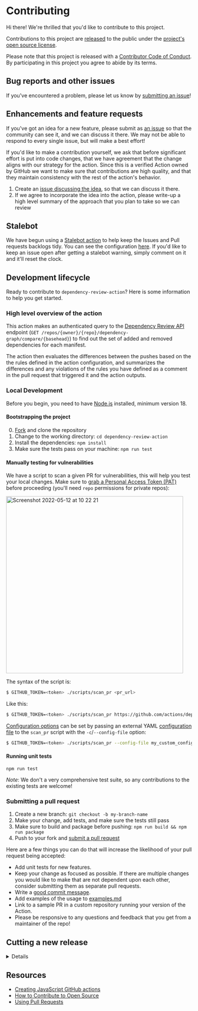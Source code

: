 # Contributing

[fork]: https://github.com/actions/dependency-review-action/fork
[pr]: https://github.com/actions/dependency-review-action/compare
[code-of-conduct]: CODE_OF_CONDUCT.md

Hi there! We're thrilled that you'd like to contribute to this project.

Contributions to this project are [released](https://help.github.com/articles/github-terms-of-service/#6-contributions-under-repository-license) to the public under the [project's open source license](LICENSE).

Please note that this project is released with a [Contributor Code of Conduct][code-of-conduct]. By participating in this project you agree to abide by its terms.

## Bug reports and other issues

If you've encountered a problem, please let us know by [submitting an issue](https://github.com/actions/dependency-review-action/issues/new)!

## Enhancements and feature requests

If you've got an idea for a new feature, please submit as [an issue](https://github.com/actions/dependency-review-action/issues/new) so that the community can see it, and we can discuss it there. We may not be able to respond to every single issue, but will make a best effort!

If you'd like to make a contribution yourself, we ask that before significant effort is put into code changes, that we have agreement that the change aligns with our strategy for the action. Since this is a verified Action owned by GitHub we want to make sure that contributions are high quality, and that they maintain consistency with the rest of the action's behavior.

1. Create an [issue discussing the idea](https://github.com/actions/dependency-review-action/issues/new), so that we can discuss it there.
2. If we agree to incorporate the idea into the action, please write-up a high level summary of the approach that you plan to take so we can review

## Stalebot

We have begun using a [Stalebot action](https://github.com/actions/stale) to help keep the Issues and Pull requests backlogs tidy. You can see the configuration [here](.github/workflows/stalebot.yml). If you'd like to keep an issue open after getting a stalebot warning, simply comment on it and it'll reset the clock.

## Development lifecycle

Ready to contribute to `dependency-review-action`?  Here is some information to help you get started.

### High level overview of the action

This action makes an authenticated query to the [Dependency Review API](https://docs.github.com/en/rest/dependency-graph/dependency-review) endpoint (`GET /repos/{owner}/{repo}/dependency-graph/compare/{basehead}`) to find out the set of added and removed dependencies for each manifest.

The action then evaluates the differences between the pushes based on the the rules defined in the action configuration, and summarizes the differences and any violations of the rules you have defined as a comment in the pull request that triggered it and the action outputs.

### Local Development

Before you begin, you need to have [Node.js](https://nodejs.org/en/) installed, minimum version 18.

#### Bootstrapping the project

0. [Fork][fork] and clone the repository
1. Change to the working directory: `cd dependency-review-action`
2. Install the dependencies: `npm install`
3. Make sure the tests pass on your machine: `npm run test`

#### Manually testing for vulnerabilities

We have a script to scan a given PR for vulnerabilities, this will
help you test your local changes. Make sure to [grab a Personal Access Token (PAT)](https://github.com/settings/tokens) before proceeding (you'll need `repo` permissions for private repos):

<img width="480" alt="Screenshot 2022-05-12 at 10 22 21" src="https://user-images.githubusercontent.com/2161/168026161-16788a0a-b6c8-428e-bb6a-83ea2a403070.png">

The syntax of the script is:

```sh
$ GITHUB_TOKEN=<token> ./scripts/scan_pr <pr_url>
```

Like this:

```sh
$ GITHUB_TOKEN=<token> ./scripts/scan_pr https://github.com/actions/dependency-review-action/pull/3
```

[Configuration options](README.md#configuration-options) can be set by
passing an external YAML [configuration file](README.md#configuration-file) to the
`scan_pr` script with the `-c`/`--config-file` option:

```sh
$ GITHUB_TOKEN=<token> ./scripts/scan_pr --config-file my_custom_config.yml <pr_url>
```

#### Running unit tests

```
npm run test
```

_Note_: We don't a very comprehensive test suite, so any contributions to the existing tests are welcome!

### Submitting a pull request

1. Create a new branch: `git checkout -b my-branch-name`
2. Make your change, add tests, and make sure the tests still pass
3. Make sure to build and package before pushing: `npm run build && npm run package`
4. Push to your fork and [submit a pull request][pr]

Here are a few things you can do that will increase the likelihood of your pull request being accepted:

- Add unit tests for new features.
- Keep your change as focused as possible. If there are multiple changes you would like to make that are not dependent upon each other, consider submitting them as separate pull requests.
- Write a [good commit message](https://tbaggery.com/2008/04/19/a-note-about-git-commit-messages.html).
- Add examples of the usage to [examples.md](docs/examples.md)
- Link to a sample PR in a custom repository running your version of the Action.
- Please be responsive to any questions and feedback that you get from a maintainer of the repo!

## Cutting a new release

<details>

_Note: these instructions are for maintainers_

1. Update the version number in [package.json](https://github.com/actions/dependency-review-action/blob/main/package.json) and run `npm i` to update the lockfile.
1. Go to [Draft a new
   release](https://github.com/actions/dependency-review-action/releases/new)
   in the Releases page.
1. Make sure that the `Publish this Action to the GitHub Marketplace`
   checkbox is enabled

<img width="481" alt="Screenshot 2022-06-15 at 12 08 19" src="https://user-images.githubusercontent.com/2161/173822484-4b60d8b4-c674-4bff-b5ff-b0c4a3650ab7.png">

3. Click "Choose a tag" and then "Create new tag", where the tag name
   will be your version prefixed by a `v` (e.g. `v1.2.3`).
4. Use a version number for the release title (e.g. "1.2.3").

<img width="700" alt="Screenshot 2022-06-15 at 12 08 36" src="https://user-images.githubusercontent.com/2161/173822548-33ab3432-d679-4dc1-adf8-b50fdaf47de3.png">

5. Add your release notes. If this is a major version make sure to
   include a small description of the biggest changes in the new version.
6. Click "Publish Release".

You now have a tag and release using the semver version you used
above. The last remaining thing to do is to move the dynamic version
identifier to match the current SHA. This allows users to adopt a
major version number (e.g. `v1`) in their workflows while
automatically getting all the
minor/patch updates.

To do this just checkout `main`, force-create a new annotated tag, and push it:

```
git tag -fa v4 -m "Updating v4 to 4.0.1"
git push origin v4 --force
```
</details>


## Resources

- [Creating JavaScript GitHub actions](https://docs.github.com/en/actions/creating-actions/creating-a-javascript-action)
- [How to Contribute to Open Source](https://opensource.guide/how-to-contribute/)
- [Using Pull Requests](https://help.github.com/articles/about-pull-requests/)

